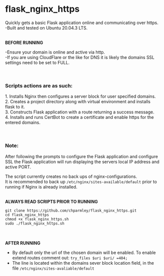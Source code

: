 # flask_nginx_https
Quickly gets a basic Flask application online and communicating over https.<br>
-Built and tested on Ubuntu 20.04.3 LTS. <br><br>

**BEFORE RUNNING**<br>

-Ensure your domain is online and active via http.<br>
-If you are using CloudFlare or the like for DNS it is likely the domains SSL<br>settings need to be set to FULL.<br><br><br>



<h3>Scripts actions are as such:</h3>
1. Installs Nginx then configures a server block for user specified domains.<br>
2. Creates a project directory along with virtual environment and installs flask to it.<br>
3. Constructs Flask application with a route returning a success message.<br>
4. Installs and runs CertBot to create a certificate and enable https for the entered domains. <br><br><br>

<h3>Note:</h3>
After following the prompts to configure the Flask application and configure SSL the Flask application will run displaying the servers local IP address and active PORT.<br>

The script currently creates no back ups of nginx-configurations.<br>
It is recommended to back up ```/etc/nginx/sites-available/default``` prior to running if Nginx is already installed.<br><br>

**ALWAYS READ SCRIPTS PRIOR TO RUNNING**<br>
```
git clone https://github.com/chparmley/flask_nginx_https.git
cd flask_nginx_https
chmod +x flask_nginx_https.sh
sudo ./flask_nginx_https.sh
```
<br><br>
**AFTER RUNNING**<br>
- By default only the url of the chosen domain will be enabled. To enable extend routes comment out: ```try_files $uri $uri/ =404;```<br>
- The line is located within the domains sever block location field, in the file ```/etc/nginx/sites-avaliable/default```
